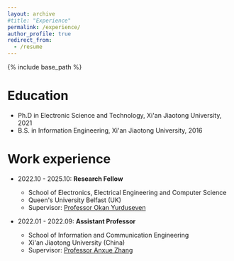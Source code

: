 ```yaml
---
layout: archive
#title: "Experience"
permalink: /experience/
author_profile: true
redirect_from:
  - /resume
---
```


{% include base_path %}

Education
======
* Ph.D in Electronic Science and Technology, Xi'an Jiaotong University, 2021
* B.S. in Information Engineering, Xi'an Jiaotong University, 2016

Work experience
======
* 2022.10 - 2025.10: <b>Research Fellow</b>
  * School of Electronics, Electrical Engineering and Computer Science
  * Queen's University Belfast (UK)
  * Supervisor: [Professor Okan Yurduseven](https://sites.google.com/view/okanyurduseven/)

* 2022.01 - 2022.09: <b>Assistant Professor</b>
  * School of Information and Communication Engineering
  * Xi'an Jiaotong University (China)
  * Supervisor: [Professor Anxue Zhang](https://gr.xjtu.edu.cn/web/anxuezhang)
  
<!-- Skills
======
* Skill 1
* Skill 2
  * Sub-skill 2.1
  * Sub-skill 2.2
  * Sub-skill 2.3
* Skill 3

Publications
======
  <ul>{% for post in site.publications reversed %}
    {% include archive-single-cv.html %}
  {% endfor %}</ul> -->
